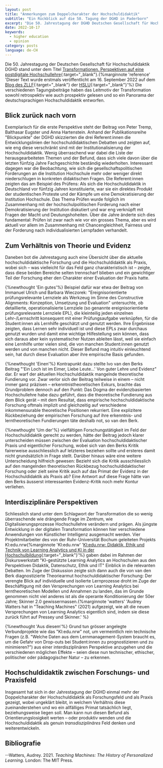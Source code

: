 ```yaml
---
layout: post
title: "Anmerkungen zum Doppelcharakter der Hochschuldidaktik"
subtitle: "Ein Rückblick auf die 50. Tagung der DGHD in Paderborn"
excerpt: "Die 50. Jahrestagung der DGHD Deutschen Gesellschaft für Hochschuldidaktik stand unter dem Titel Transformationen. Perspektiven auf eine postdigitale Hochschullehre. Die verschiedenen Tagungsbeiträge haben das Leitmotiv der Transformation sowohl retrospektiv wie auch prospektiv gelesen und so ein Panorama der deutschsprachigen Hochschuldidaktik entworfen."
date: 2022-10-17
keywords:
  - higher education
  - opinion
category: posts
language: de-CH
---
```


Die 50. Jahrestagung der Deutschen Gesellschaft für Hochschuldidaktik DGHD stand unter dem Titel [Transformationen. Perspektiven auf eine postdigitale Hochschullehre](https://www.dghd22.de){:target="_blank"}.{%marginnote 'reference' 'Dieser Text wurde erstmals veröffentlicht am 16. September 2022 auf dem [Blog des ZLLF](https://blog.hslu.ch/blog/archives/8654){:target="_blank"} der [HSLU](https://www.hslu.ch){:target="_blank"}'%}  Die verschiedenen Tagungsbeiträge haben das Leitmotiv der Transformation sowohl retrospektiv wie auch prospektiv gelesen und so ein Panorama der deutschsprachigen Hochschuldidaktik entworfen.  

## Blick zurück nach vorn 

Exemplarisch für die erste Perspektive steht der Beitrag von Peter Tremp, Balthasar Eugster und Anna Hartenstein. Anhand der Publikationsreihe "Blickpunkte" der DGHD skizzierten die drei Referent:innen die Entwicklungslinien der hochschuldidaktischen Debatten und zeigten auf, wie eng diese verschränkt sind mit der Institutionalisierung der Hochschuldidaktik. Wenig überraschend war dabei die Liste der herausgearbeiteten Themen und der Befund, dass sich viele davon über die letzten fünfzig Jahre Fachgeschichte beständig wiederholten. Interessant dagegen war die Beobachtung, wie sich die gesellschaftspolitischen Forderungen an die Institution Hochschule mehr oder weniger direkt niederschlugen in konkreten didaktischen Fragen. Die Referent:innen zeigten das am Beispiel des Prüfens: Als sich die Hochschuldidaktik in Deutschland vor fünfzig Jahren konstituierte, war sie ein direktes Produkt der studentischen Proteste und der Kämpfe um eine Demokratisierung der Institution Hochschule. Das Thema Prüfen wurde folglich im Zusammenhang mit der hochschulpolitischen Forderung nach einer Demokratisierung der Institution diskutiert und war eng verknüpft mit Fragen der Macht und Deutungshoheiten. Über die Jahre änderte sich dies fundamental: Prüfen ist zwar nach wie vor ein grosses Thema, aber es wird aktuell vor allem im Zusammenhang mit Chancengleichheit, Fairness und der Forderung nach individualisierten Lernpfaden verhandelt.  

## Zum Verhältnis von Theorie und Evidenz 

Daneben bot die Jahrestagung auch eine Übersicht über die aktuelle hochschuldidaktische Forschung und die Hochschuldidaktik als Praxis, wobei sich – was vielleicht für das Feld ganz charakteristisch ist – zeigte, dass diese beiden Bereiche selten trennscharf blieben und ein gewichtiger Teil der Forschung eher den Charakter einer Evaluation der Praxis hatte. 

{%newthought 'Ein gutes'%} Beispiel dafür war etwa der Beitrag von Immanuel Ulrich und Barbara Wieczorek: "Ereignisorientierte prüfungsrelevante Lernziele als Werkzeug im Sinne des Constructive Alignments: Konzeption, Umsetzung und Evaluation" untersuchte, ob detaillierte, operationalisierte Lernziele (so genannte ereignisorientierte prüfungsrelevante Lernziele EPL), die kleinteilig jeden einzelnen Lehr-/Lernschritt konsequent mit einer Prüfungsaufgabe verknüpfen, für die Student:innen als Lernhilfe geschätzt und genutzt werden. Ihre Ergebnisse zeigten, dass Lernen sehr individuell ist und diese EPLs zwar durchaus genutzt wurden und damit eine wichtige Hilfestellung sein können, dass sich daraus aber kein systematischer Nutzen ableiten lässt, weil sie einfach eine Lernhilfe unter vielen sind, die von manchen Student:innen genutzt werden und von manchen nicht. Dieser Befund mag intuitiv einleuchtend sein, hat durch diese Evaluation aber ihre empirische Basis gefunden.  

{%newthought 'Einen'%} Kontrapunkt dazu stellte Ivo van den Berks Beitrag "'Ein Loch ist im Eimer, Liebe Leute…' Von guter Lehre und Evidenz" dar. Er warf der aktuellen Hochschuldidaktik mangelnde theoretische Fundierung vor. Zwar verlor sich der Beitrag teilweise in einem – nicht immer ganz präzisen – erkenntnistheoretischen Exkurs, brachte das Grundproblem dennoch auf den Punkt: Das Dogma der evidenzbasierten Hochschullehre habe dazu geführt, dass die theoretische Fundierung aus dem Blick gerät – mit dem Resultat, dass empirische hochschuldidaktische Forschung oftmals implizit und gleichzeitig auf verschiedene inkommensurable theoretische Positionen rekurriert. Eine explizitere Rückbeziehung der empirischen Forschung auf ihre erkenntnis- und lerntheoretischen Fundierungen täte deshalb not, so van den Berk. 

{%newthought 'Um der'%} vielfältigen Forschungstätigkeit im Feld der Hochschuldidaktik gerecht zu werden, hätte der Beitrag jedoch klarer unterscheiden müssen zwischen der Evaluation hochschuldidaktischer Praxis und eigentlicher Forschung, wobei sich van den Berks Kritik fairerweise ausschliesslich auf letzteres beziehen sollte und ersteres damit nicht grundsätzlich in Frage stellt. Darüber hinaus wäre eine weitere Unterscheidung hilfreich gewesen: Bezieht sich die Kritik ausschliesslich auf den mangelnden theoretischen Rückbezug hochschuldidaktischer Forschung oder zielt seine Kritik auch auf das Primat der Evidenz in der Hochschuldidaktik als Praxis ab? Eine Antwort auf diese Frage hätte van den Berks äusserst interessanten Evidenz-Kritik noch mehr Kontur verliehen.  

## Interdisziplinäre Perspektiven 

Schliesslich stand unter dem Schlagwort der Transformation die so wenig überraschende wie drängende Frage im Zentrum, wie Digitalisierungsprozesse Hochschullehre verändern und prägen. Als jüngste Entwicklung in der digitalen Transformation können hier verschiedene Anwendungen von Künstlicher Intelligenz ausgemacht werden. Vier Projektmitarbeiter des von der Ruhr-Universität Bochum geleiteten Projekts KI:edu.nrw{%marginnote 'KI:edu.nrw' '[KI:edu.nrw: Didaktik, Ethik und Technik von Learning Analytics und KI in der Hochschulbildung](https://www.rubel.rub.de/projekte/ki-edu-nrw-didaktik-ethik-und-technik-von-learning-analytics#){:target="_blank"}'%} gaben dabei im Rahmen der Diskurswerkstatt "KI-gestützte Learning Analytics an Hochschulen aus den Perspektiven Didaktik, Datenschutz, Ethik und IT" Einblick in die relevanten Debatten. Im Zuge der Diskussion zeigte sich dann auch die von van den Berk diagnostizierte Theoriearmut hochschuldidaktischer Forschung: Der verengte Blick auf individuelle und isolierte Lernprozesse droht im Zuge der Beschäftigung mit den Versprechungen von Learning Analytics bei lerntheoretischen Modellen und Annahmen zu landen, das im Grunde genommen nicht viel anderes ist als die operante Konditionierung der 50er Jahre; Skinner 2.0 gewissermassen.{%marginnote 'watters' 'Audrey Watters hat in "Teaching Machines" (2021) aufgezeigt, wie alt die neuen Versprechungen von Learning Analytics eigentlich sind, indem sie diese zurück führt auf Pressey und Skinner.' %} 

{%newthought 'Aus diesem'%} Grund tun grösser angelegte Verbundprojekte wie das "KI:edu.nrw" not, um vermeintlich rein technische Fragen (z.B. "Welche Daten aus dem Lernmanagement-System braucht es, um die Gefahr von Drop-outs bei Student:innen zu prognostizieren und zu minimieren?") aus einer interdisziplinären Perspektive anzugehen und die verschiedenen möglichen Effekte – seien diese nun technischer, ethischer, politischer oder pädagogischer Natur – zu erkennen.   

## Hochschuldidaktik zwischen Forschungs- und Praxisfeld 

Insgesamt hat sich in der Jahrestagung der DGHD einmal mehr der Doppelcharakter der Hochschuldidaktik als Forschungsfeld und als Praxis gezeigt, wobei ungeklärt bleibt, in welchem Verhältnis diese zueinanderstehen und wo ein allfälliges Primat tatsächlich liegt, beziehungsweise liegen soll. Man kann nun diesen Befund als Orientierungslosigkeit werten – oder produktiv wenden und die Hochschuldidaktik als genuin *transdisziplinäres* Feld denken und weiterentwickeln. 

## Bibliografie
--Watters, Audrey. 2021. *Teaching Machines: The History of Personalized Learning.* London: The MIT Press. 